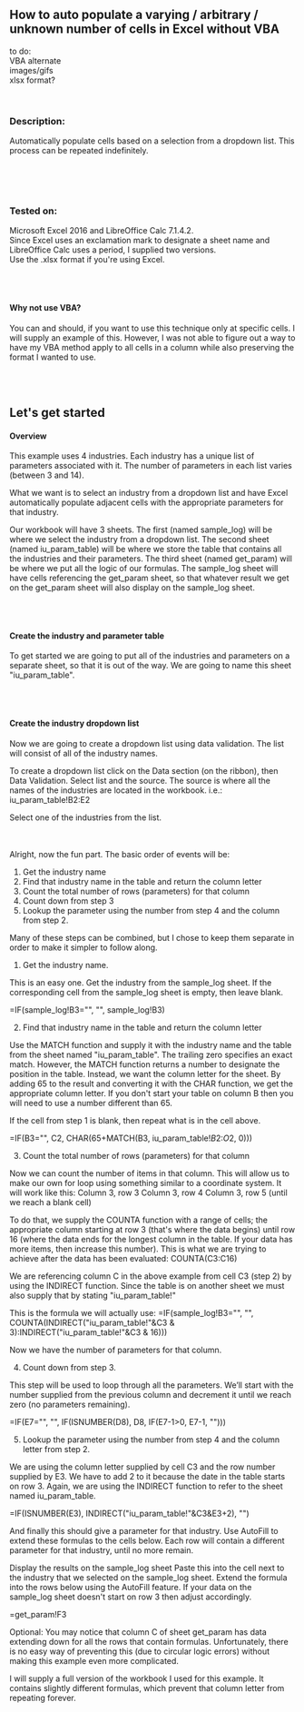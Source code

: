 ## How to auto populate a varying / arbitrary / unknown number of cells in Excel without VBA

to do:\
VBA alternate\
images/gifs\
xlsx format?

<br/>

### Description:
Automatically populate cells based on a selection from a dropdown list. This process can be repeated indefinitely.


<br/><br/><br/>
### Tested on:
Microsoft Excel 2016 and LibreOffice Calc 7.1.4.2.\
Since Excel uses an exclamation mark to designate a sheet name and LibreOffice Calc uses a period, I supplied two versions.\
Use the .xlsx format if you're using Excel.


<br/><br/>
#### Why not use VBA?
You can and should, if you want to use this technique only at specific cells. I will supply an example of this. However, I was not able to figure out a way to have my VBA method apply to all cells in a column while also preserving the format I wanted to use.


<br/><br/>
## Let's get started

#### Overview
This example uses 4 industries. Each industry has a unique list of parameters associated with it. The number of parameters in each list varies (between 3 and 14).

What we want is to select an industry from a dropdown list and have Excel automatically populate adjacent cells with the appropriate parameters for that industry. 

Our workbook will have 3 sheets. The first (named sample_log) will be where we select the industry from a dropdown list. The second sheet (named iu_param_table) will be where we store the table that contains all the industries and their parameters. The third sheet (named get_param) will be where we put all the logic of our formulas. The sample_log sheet will have cells referencing the get_param sheet, so that whatever result we get on the get_param sheet will also display on the sample_log sheet.


<br/><br/>
#### Create the industry and parameter table

To get started we are going to put all of the industries and parameters on a separate sheet, so that it is out of the way. We are going to name this sheet "iu_param_table".


<br/><br/>
#### Create the industry dropdown list
Now we are going to create a dropdown list using data validation. The list will consist of all of the industry names.

To create a dropdown list click on the Data section (on the ribbon), then Data Validation. Select list and the source. The source is where all the names of the industries are located in the workbook. i.e.: iu_param_table!B2:E2

Select one of the industries from the list.




<br/><br/>
Alright, now the fun part. The basic order of events will be:
1. Get the industry name
2. Find that industry name in the table and return the column letter
3. Count the total number of rows (parameters) for that column
4. Count down from step 3
5. Lookup the parameter using the number from step 4 and the column from step 2. 



Many of these steps can be combined, but I chose to keep them separate in order to make it simpler to follow along.


1. Get the industry name.

This is an easy one. Get the industry from the sample_log sheet. If the corresponding cell from the sample_log sheet is empty, then leave blank.

=IF(sample_log!B3="", "", sample_log!B3)




2. Find that industry name in the table and return the column letter

Use the MATCH function and supply it with the industry name and the table from the sheet named "iu_param_table". The trailing zero specifies an exact match.
However, the MATCH function returns a number to designate the position in the table. Instead, we want the column letter for the sheet. By adding 65 to the result and converting it with the CHAR function, we get the appropriate column letter. If you don't start your table on column B then you will need to use a number different than 65.

If the cell from step 1 is blank, then repeat what is in the cell above.

=IF(B3="", C2, CHAR(65+MATCH(B3, iu_param_table!$B$2:$O$2, 0)))




3. Count the total number of rows (parameters) for that column

Now we can count the number of items in that column. This will allow us to make our own for loop using something similar to a coordinate system. It will work like this:
Column 3, row 3
Column 3, row 4
Column 3, row 5
(until we reach a blank cell)

To do that, we supply the COUNTA function with a range of cells; the appropriate column starting at row 3 (that's where the data begins) until row 16 (where the data ends for the longest column in the table. If your data has more items, then increase this number).
This is what we are trying to achieve after the data has been evaluated:
COUNTA(C3:C16)

We are referencing column C in the above example from cell C3 (step 2) by using the INDIRECT function. Since the table is on another sheet we must also supply that by stating "iu_param_table!"

This is the formula we will actually use:
=IF(sample_log!B3="", "", COUNTA(INDIRECT("iu_param_table!"&C3 & 3):INDIRECT("iu_param_table!"&C3 & 16)))


Now we have the number of parameters for that column.





4. Count down from step 3.

This step will be used to loop through all the parameters. We’ll start with the number supplied from the previous column and decrement it until we reach zero (no parameters remaining).

=IF(E7="", "", IF(ISNUMBER(D8), D8, IF(E7-1>0, E7-1, "")))





5. Lookup the parameter using the number from step 4 and the column letter from step 2.

We are using the column letter supplied by cell C3 and the row number supplied by E3. We have to add 2 to it because the date in the table starts on row 3. Again, we are using the INDIRECT function to refer to the sheet named iu_param_table.

=IF(ISNUMBER(E3), INDIRECT("iu_param_table!"&C3&E3+2), "")

And finally this should give a parameter for that industry. Use AutoFill to extend these formulas to the cells below. Each row will contain a different parameter for that industry, until no more remain. 





Display the results on the sample_log sheet
Paste this into the cell next to the industry that we selected on the sample_log sheet. Extend the formula into the rows below using the AutoFill feature. If your data on the sample_log sheet doesn't start on row 3 then adjust accordingly. 

=get_param!F3




Optional: 
You may notice that column C of sheet get_param has data extending down for all the rows that contain formulas. Unfortunately, there is no easy way of preventing this (due to circular logic errors) without making this example even more complicated. 

I will supply a full version of the workbook I used for this example. It contains slightly different formulas, which prevent that column letter from repeating forever. 




